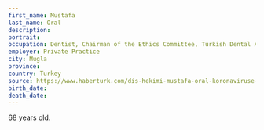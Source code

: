```yaml
---
first_name: Mustafa
last_name: Oral
description: 
portrait: 
occupation: Dentist, Chairman of the Ethics Committee, Turkish Dental Association
employer: Private Practice
city: Mugla
province: 
country: Turkey
source: https://www.haberturk.com/dis-hekimi-mustafa-oral-koronaviruse-yenik-dustu-2631097
birth_date: 
death_date: 
---
```


68 years old.
